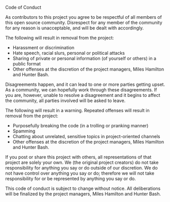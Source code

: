 Code of Conduct

As contributors to this project you agree to be respectful of all members of this open source community.
Disrespect for any member of the community for any reason is unacceptable, and will be dealt with accordingly.

The following will result in removal from the project:
* Harassment or discrimination
* Hate speech, racial slurs, personal or political attacks
* Sharing of private or personal information (of yourself or others) in a public format
* Other offenses at the discretion of the project managers, Miles Hamilton and Hunter Bash.

Disagreements happen, and it can lead to one or more parties getting upset.
As a community, we can hopefully work through these disagreements.
If you are, however, unable to resolve a disagreement and it begins to affect
the community, all parties involved will be asked to leave.

The following will result in a warning. Repeated offenses will result in removal from the project:
* Purposefully breaking the code (in a trolling or pranking manner)
* Spamming
* Chatting about unrelated, sensitive topics in project-oriented channels
* Other offenses at the discretion of the project managers, Miles Hamilton and Hunter Bash.

If you post or share this project with others, all representations of that project are solely your own.
We (the original project creators) do not take responsibility for anything you say or do outside of our discretion.
We do not have control over anything you say or do; therefore we will not take responsibility for or be
represented by anything you say or do.

This code of conduct is subject to change without notice.
All deliberations will be finalized by the project managers, Miles Hamilton and Hunter Bash.